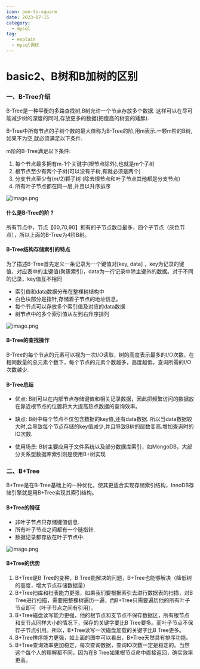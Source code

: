 ```yaml
---
icon: pen-to-square
date: 2023-07-15
category:
  - mysql
tag:
  - explain
  - mysql调优
---
```


# basic2、B树和B加树的区别



### 一、B-Tree介绍

B-Tree是一种平衡的多路查找树,B树允许一个节点存放多个数据. 这样可以在尽可能减少树的深度的同时,存放更多的数据(把瘦高的树变的矮胖).

B-Tree中所有节点的子树个数的最大值称为B-Tree的阶,用m表示.一颗m阶的B树,如果不为空,就必须满足以下条件.

m阶的B-Tree满足以下条件:

1. 每个节点最多拥有m-1个关键字(根节点除外),也就是m个子树
2. 根节点至少有两个子树(可以没有子树,有就必须是两个)
3. 分支节点至少有(m/2)颗子树 (除去根节点和叶子节点其他都是分支节点)
4. 所有叶子节点都在同一层,并且以升序排序

![image.png](https://fynotefile.oss-cn-zhangjiakou.aliyuncs.com/fynote/fyfile/16657/1607287731925286912/56ce03b9a0ca4eb4bb704c6341fedb28.png)

#### **什么是B-Tree的阶 ?**

所有节点中，节点【60,70,90】拥有的子节点数目最多，四个子节点（灰色节点），所以上面的B-Tree为4阶B树。

#### **B-Tree结构存储索引的特点**

为了描述B-Tree首先定义一条记录为一个键值对[key, data] ，key为记录的键值，对应表中的主键值(聚簇索引)，data为一行记录中除主键外的数据。对于不同的记录，key值互不相同

* 索引值和data数据分布在整棵树结构中
* 白色块部分是指针,存储着子节点的地址信息。
* 每个节点可以存放多个索引值及对应的data数据
* 树节点中的多个索引值从左到右升序排列

![image.png](https://fynotefile.oss-cn-zhangjiakou.aliyuncs.com/fynote/fyfile/16657/1607287731925286912/f4502da0577d4dc2af9cf8def7c18edd.png)

#### **B-Tree的查找操作**

B-Tree的每个节点的元素可以视为一次I/O读取，树的高度表示最多的I/O次数，在相同数量的总元素个数下，每个节点的元素个数越多，高度越低，查询所需的I/O次数越少.

#### **B-Tree总结**

* 优点: B树可以在内部节点存储键值和相关记录数据，因此把频繁访问的数据放在靠近根节点的位置将大大提高热点数据的查询效率。

* 缺点: B树中每个节点不仅包含数据的key值,还有data数据. 所以当data数据较大时,会导致每个节点存储的key值减少,并且导致B树的层数变高.增加查询时的IO次数.

* 使用场景: B树主要应用于文件系统以及部分数据库索引，如MongoDB，大部分关系型数据库索引则是使用B+树实现

  

### 二、B+Tree

B+Tree是在B-Tree基础上的一种优化，使其更适合实现存储索引结构，InnoDB存储引擎就是用B+Tree实现其索引结构。

#### **B+Tree的特征**

- 非叶子节点只存储键值信息.
- 所有叶子节点之间都有一个链指针.
- 数据记录都存放在叶子节点中.

![image.png](https://fynotefile.oss-cn-zhangjiakou.aliyuncs.com/fynote/fyfile/16657/1607287731925286912/844e6a92336a4549aa44d237fa1ca447.png)

#### **B+Tree的优势**

1. B+Tree是B Tree的变种，B Tree能解决的问题，B+Tree也能够解决（降低树的高度，增大节点存储数据量）
2. B+Tree扫库和扫表能力更强，如果我们要根据索引去进行数据表的扫描，对B Tree进行扫描，需要把整棵树遍历一遍，而B+Tree只需要遍历他的所有叶子节点即可（叶子节点之间有引用）。
3. B+Tree磁盘读写能力更强，他的根节点和支节点不保存数据区，所有根节点和支节点同样大小的情况下，保存的关键字要比B Tree要多。而叶子节点不保存子节点引用。所以，B+Tree读写一次磁盘加载的关键字比B Tree更多。
4. B+Tree排序能力更强，如上面的图中可以看出，B+Tree天然具有排序功能。
5. B+Tree查询效率更加稳定，每次查询数据，查询IO次数一定是稳定的。当然这个每个人的理解都不同，因为在B Tree如果根节点命中直接返回，确实效率更高。